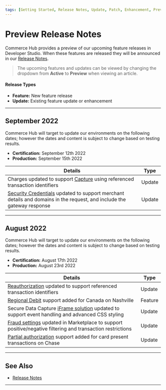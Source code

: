 ```yaml
---
tags: [Getting Started, Release Notes, Update, Patch, Enhancement, Preview]
---
```


# Preview Release Notes

Commerce Hub provides a preview of our upcoming feature releases in Developer Studio. When these features are released they will be announced in our [Release Notes](?path=docs/Release-Notes-Alerts/Release-Notes.md).

<!-- theme: info -->
> The upcoming features and updates can be viewed by changing the dropdown from **Active** to **Preview** when viewing an article.

#### Release Types

- **Feature:** New feature release
- **Update:** Existing feature update or enhancement

---

## September 2022

Commerce Hub will target to update our environments on the following dates; however the dates and content is subject to change based on testing results.

- **Certification:** September 12th 2022
- **Production:** September 15th 2022

| Details | Type |
| ----- | ----- |
| Charges updated to support [Capture](?path=docs/Resources/API-Documents/Payments/Capture.md) using referenced transaction identifiers | Update |
| [Security Credentials](?path=docs/Resources/API-Documents/Security/Credentials.md) updated to support merchant details and domains in the request, and include the gateway response | Update |

---

## August 2022

Commerce Hub will target to update our environments on the following dates; however the dates and content is subject to change based on testing results.

- **Certification:** August 17th 2022
- **Production:** August 23rd 2022

| Details | Type |
| ----- | ----- |
| [Reauthorization](?path=docs/Resources/Guides/Authorizations/Re-Auth.md) updated to support referenced transaction identifiers | Update |
| [Regional Debit](?path=docs/Resources/Guides/Debit/Regional-Debit.md) support added for Canada on Nashville | Feature |
| Secure Data Capture [iFrame solution](?path=docs/Online-Mobile-Digital/Secure-Data-Capture/iFrame-JS/iFrame-JS.md) updated to support event handling and advanced CSS styling | Update |
| [Fraud settings](?path=docs/Resources/Guides/Fraud/Fraud-Settings.md) updated in Marketplace to support positive/negative filtering and transaction restrictions | Update |
| [Partial authorization](?path=docs/Resources/Guides/Authorizations/Partial-Auth.md) support added for card present transactions on Chase | Update |

---

## See Also

- [Release Notes](?path=docs/Release-Notes-Alerts/Release-Notes.md)

---
